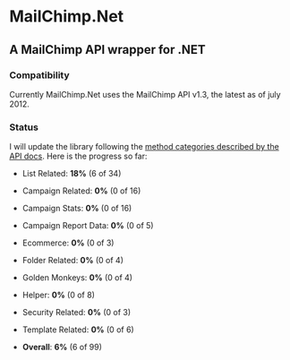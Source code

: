 # MailChimp.Net
## A MailChimp API wrapper for .NET

### Compatibility
Currently MailChimp.Net uses the MailChimp API v1.3, the latest as of july 2012.

### Status
I will update the library following the [method categories described by the API docs](http://apidocs.mailchimp.com/api/1.3/#method-&-error-code-docs). Here is the progress so far:

- List Related: **18%** (6 of 34)
- Campaign Related: **0%** (0 of 16)
- Campaign Stats: **0%** (0 of 16)
- Campaign Report Data: **0%** (0 of 5)
- Ecommerce: **0%** (0 of 3)
- Folder Related: **0%** (0 of 4)
- Golden Monkeys: **0%** (0 of 4)
- Helper: **0%** (0 of 8)
- Security Related: **0%** (0 of 3)
- Template Related: **0%** (0 of 6)

- **Overall**: **6%** (6 of 99)